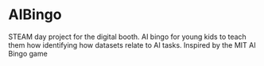 # AIBingo
STEAM day project for the digital booth. AI bingo for young kids to teach them how identifying how datasets relate to AI tasks. Inspired by the MIT AI Bingo game
